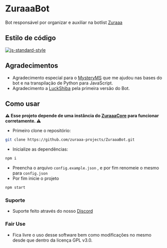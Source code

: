 # ZuraaaBot

Bot responsável por organizar e auxiliar na botlist [Zuraaa](https://github.com/zuraaa-projects/Zuraaa.com)

## Estilo de código

[![js-standard-style](https://cdn.rawgit.com/standard/standard/master/badge.svg)](http://standardjs.com)

## Agradecimentos

- Agradecimento especial para o [MysteryMS](https://github.com/MysteryMS) que me ajudou nas bases do bot e na transpilação de Python para JavaScript.
- Agradecimento a [LuckShiba](https://github.com/LuckShiba) pela primeira versão do Bot.

## Como usar

**⚠ Esse projeto depende de uma instância do [ZuraaaCore](https://github.com/zuraaa-projects/ZuraaaCore) para funcionar corretamente. ⚠** 

- Primeiro clone o repositório:

```sh
git clone https://github.com/zuraaa-projects/ZuraaaBot.git
```

- Inicialize as dependências:

```sh
npm i
```

- Preencha o arquivo `config.example.json` , e por fim renomeie o mesmo para `config.json`
- Por fim inicie o projeto

```sh
npm start
```

### Suporte

- Suporte feito através do nosso [Discord](https://www.zuraaa.com/discord)

### Fair Use

- Fica livre o uso desse software bem como modificações no mesmo desde que dentro da licença GPL v3.0.
